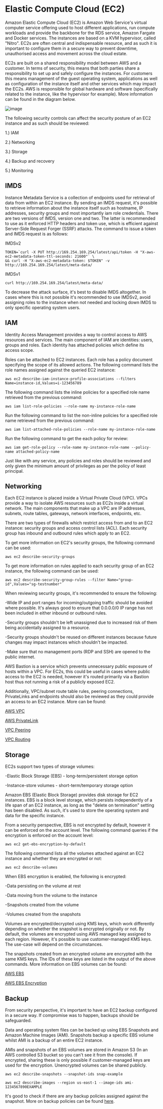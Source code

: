 # Elastic Compute Cloud (EC2)


Amazon Elastic Compute Cloud (EC2) is Amazon Web Service's virtual computer service offering used to host different applications, run compute workloads and provide the backbone for the RDS service, Amazon Fargate and Docker services. The instances are based on a KVM hypervisor, called "Nitro". EC2s are often central and indispensable resource, and as such it is important to configure them in a secure way to prevent downtime, unauthorised access and movement across the cloud estate.

EC2s are built on a shared responsibility model between AWS and a customer. In terms of security, this means that both parties share a responsibility to set up and safely configure the instances. For customers this means management of the guest operating system, applications as well as configuration of the instance itself and other services which may impact the EC2s. AWS is responsible for global hardware and software (specifically related to the instance, like the hypervisor for example). More information can be found in the diagram below.

![image](/img/responsibility_model.jpeg)


The following security controls can affect the security posture of an EC2 instance and as such should be reviewed:

1.) IAM

2.) Networking

3.) Storage 

4.) Backup and recovery

5.) Monitoring

 
## IMDS

Instance Metadata Service is a collection of endpoints used for retrieval of data from within an EC2 instance. By sending an IMDS request, it's possible to retrieve information about the instance itself such as hostname, IP addresses, security groups and most importantly iam role credentials. There are two versions of IMDS, version one and two. The latter is recommended to use as it enforced HTTP headers and token use, which is efficient against Server-Side Request Forger (SSRF) attacks. The command to issue a token and IMDS request is as follows:

IMDSv2
 
```
TOKEN=`curl -X PUT http://169.254.169.254/latest/api/token -H "X-aws-ec2-metadata-token-ttl-seconds: 21600"` \
&& curl -H "X-aws-ec2-metadata-token: $TOKEN" -v http://169.254.169.254/latest/meta-data/
```

IMDSv1

```
curl http://169.254.169.254/latest/meta-data/
```

To decrease the attack surface, it's best to disable IMDS altogether. In cases where this is not possible it's recommended to use IMDSv2, avoid assigning roles to the instance when not needed and locking down IMDS to only specific operating system users.
 

## IAM

Identity Access Management provides a way to control access to AWS resources and services. The main component of IAM are identities: users, groups and roles. Each identity has attached policies which define its access scope.

Roles can be attached to EC2 instances. Each role has a policy document specifying the scope of its allowed actions. The following command lists the role names assigned against the queried EC2 instance:

```
aws ec2 describe-iam-instance-profile-associations --filters Name=instance-id,Values=i-123456789
```

The following command lists the inline policies for a specified role name retrieved from the previous command:

```
aws iam list-role-policies --role-name my-instance-role-name
```

Run the following command to list the non-inline policies for a specified role name retrieved from the previous command:

```
aws iam list-attached-role-policies --role-name my-instance-role-name
```

Run the following command to get the each policy for review:

```
aws iam get-role-policy --role-name my-instance-role-name --policy-name attached-policy-name
```

Just like with any service, any policies and roles should be reviewed and only given the minimum amount of privileges as per the policy of least principal.

 
## Networking

Each EC2 instance is placed inside a Virtual Private Cloud (VPC). VPCs provide a way to isolate AWS resources such as EC2s inside a virtual network. The main components that make up a VPC are IP addresses, subnets, route tables, gateways, network interfaces, endpoints, etc.

There are two types of firewalls which restrict access from and to an EC2 instance: security groups and access control lists (ACL). Each security group has inbound and outbound rules which apply to an EC2.

To get more information on EC2's security groups, the following command can be used:

```
aws ec2 describe-security-groups
```

To get more information on rules applied to each security group of an EC2 instance, the following command can be used:

```
aws ec2 describe-security-group-rules --filter Name="group-id",Values="sg-testnumber"
```

When reviewing security groups, it's recommended to ensure the following:

 -Wide IP and port ranges for incoming/outgoing traffic should be avoided where possible. It's always good to ensure that 0.0.0.0/0 IP range has not been included in either inbound or outbound rules.

 -Security groups shouldn't be left unassigned due to increased risk of them being accidentally assigned to a resource.

 -Security groups shouldn't be reused on different instances because future changes may impact instances which shouldn't be impacted.

 -Make sure that no management ports (RDP and SSH) are opened to the public internet.

 
AWS Bastion is a service which prevents unnecessary public exposure of hosts within a VPC. For EC2s, this could be useful in cases where public access to the EC2 is needed, however it's routed primarily via a Bastion host thus not running a risk of a publicly exposed EC2.

Additionally, VPC/subnet route table rules, peering connections, PrivateLinks and endpoints should also be reviewed as they could provide an access to an EC2 instance. More can be found:

[AWS VPC](https://aws.amazon.com/vpc/features/)

[AWS PrivateLink](https://docs.aws.amazon.com/vpc/latest/privatelink/what-is-privatelink.html)

[VPC Peering](https://docs.aws.amazon.com/vpc/latest/peering/what-is-vpc-peering.html)

[VPC Routing](https://docs.aws.amazon.com/vpc/latest/userguide/VPC_Route_Tables.html)
 

## Storage

EC2s support two types of storage volumes:

-Elastic Block Storage (EBS) - long-term/persistent storage option

-Instance-store volumes - short-term/temporary storage option

Amazon EBS (Elastic Block Storage) provides disk storage for EC2 instances. EBS is a block level storage, which persists independently of a life span of an EC2 instance, as long as the "delete on termination" setting has been disabled. As such, it's used to store the operating system and data for the specific instance.

From a security perspective, EBS is not encrypted by default, however it can be enforced on the account level. The following command queries if the encryption is enforced on the account level:

```
aws ec2 get-ebs-encryption-by-default
```

The following command lists all the volumes attached against an EC2 instance and whether they are encrypted or not:

```
aws ec2 describe-volumes
```

When EBS encryption is enabled, the following is encrypted:

-Data persisting on the volume at rest

-Data moving from the volume to the instance

-Snapshots created from the volume

-Volumes created from the snapshots

Volumes are encrypted/decrypted using KMS keys, which work differently depending on whether the snapshot is encrypted originally or not. By default, the volumes are encrypted using AWS managed key assigned to each region. However, it's possible to use customer-managed KMS keys. The use-case will depend on the circumstances.

The snapshots created from an encrypted volume are encrypted with the same KMS keys. The IDs of these keys are listed in the output of the above commands. More information on EBS volumes can be found:

[AWS EBS](https://docs.aws.amazon.com/AWSEC2/latest/UserGuide/AmazonEBS.html)

[AWS EBS Encryption](https://docs.aws.amazon.com/AWSEC2/latest/UserGuide/EBSEncryption.html)


## Backup

From security perspective, it's important to have an EC2 backup configured in a secure way. If compromise was to happen, backups should be safeguarded.

Data and operating system files can be backed up using EBS Snapshots and Amazon Machine Images (AMI). Snapshots backup a specific EBS volume whilst AMI is a backup of an entire EC2 instance.

AMIs and snapshots of an EBS volumes are stored in Amazon S3 (In an AWS controlled S3 bucket so you can't see it from the console). If encrypted, sharing these is only possible if customer-managed keys are used for the encryption. Unencrypted volumes can be shared publicly.

```
aws ec2 describe-snapshots --snapshot-ids snap-example
```

```
aws ec2 describe-images --region us-east-1 --image-ids ami-1234567890EXAMPLE
```

It's good to check if there are any backup policies assigned against the snapshot. More on backup policies can be found [here](https://docs.aws.amazon.com/organizations/latest/userguide/orgs_manage_policies_backup.html).